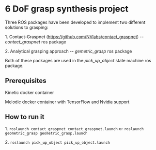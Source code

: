 # 6 DoF grasp synthesis project

Three ROS packages have been developed to implement two different solutions to grasping:

1\.  Contact-Graspnet (https://github.com/NVlabs/contact_graspnet) -- *contact_graspnet* ros package

2\.  Analytical grasping approach -- *gemetric_grasp* ros package

Both of these packages are used in the *pick_up_object* state machine ros package.

## Prerequisites

Kinetic docker container

Melodic docker container with TensorFlow and Nvidia support


## How to run it

1\. `roslaunch contact_graspnet contact_graspnet.launch` or `roslaunch geometric_grasp geometric_grasp.launch`

2\. `roslaunch pick_up_object pick_up_object.launch`
